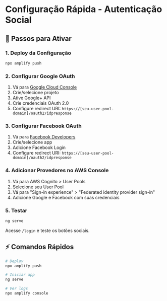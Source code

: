 # Configuração Rápida - Autenticação Social

## 🚀 Passos para Ativar

### 1. Deploy da Configuração
```bash
npx amplify push
```

### 2. Configurar Google OAuth
1. Vá para [Google Cloud Console](https://console.cloud.google.com/)
2. Crie/selecione projeto
3. Ative Google+ API
4. Crie credenciais OAuth 2.0
5. Configure redirect URI: `https://[seu-user-pool-domain]/oauth2/idpresponse`

### 3. Configurar Facebook OAuth
1. Vá para [Facebook Developers](https://developers.facebook.com/)
2. Crie/selecione app
3. Adicione Facebook Login
4. Configure redirect URI: `https://[seu-user-pool-domain]/oauth2/idpresponse`

### 4. Adicionar Provedores no AWS Console
1. Vá para AWS Cognito > User Pools
2. Selecione seu User Pool
3. Vá para "Sign-in experience" > "Federated identity provider sign-in"
4. Adicione Google e Facebook com suas credenciais

### 5. Testar
```bash
ng serve
```
Acesse `/login` e teste os botões sociais.

## ⚡ Comandos Rápidos
```bash
# Deploy
npx amplify push

# Iniciar app
ng serve

# Ver logs
npx amplify console
```